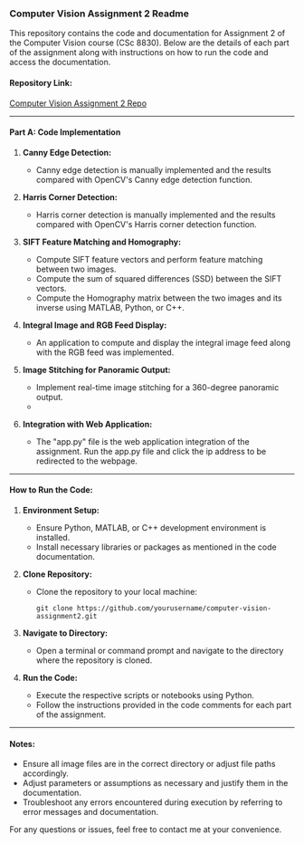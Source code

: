 ### Computer Vision Assignment 2 Readme

This repository contains the code and documentation for Assignment 2 of the Computer Vision course (CSc 8830). Below are the details of each part of the assignment along with instructions on how to run the code and access the documentation.

#### Repository Link:
[Computer Vision Assignment 2 Repo](https://github.com/yourusername/computer-vision-assignment2)

---

#### Part A: Code Implementation

1. **Canny Edge Detection:**
   - Canny edge detection is manually implemented and the results compared with  OpenCV's Canny edge detection function.

2. **Harris Corner Detection:**
   - Harris corner detection is manually implemented and the results compared with OpenCV's Harris corner detection function.

3. **SIFT Feature Matching and Homography:**
   - Compute SIFT feature vectors and perform feature matching between two images.
   - Compute the sum of squared differences (SSD) between the SIFT vectors.
   - Compute the Homography matrix between the two images and its inverse using MATLAB, Python, or C++.

4. **Integral Image and RGB Feed Display:**
   - An application to compute and display the integral image feed along with the RGB feed was implemented.

5. **Image Stitching for Panoramic Output:**
   - Implement real-time image stitching for a 360-degree panoramic output.
   - 
6. **Integration with Web Application:**
   - The "app.py" file is the web application integration of the assignment. Run the app.py file and click the ip address to be redirected to the webpage.

---

#### How to Run the Code:

1. **Environment Setup:**
   - Ensure Python, MATLAB, or C++ development environment is installed.
   - Install necessary libraries or packages as mentioned in the code documentation.
   
2. **Clone Repository:**
   - Clone the repository to your local machine:
     ```
     git clone https://github.com/yourusername/computer-vision-assignment2.git
     ```
   
3. **Navigate to Directory:**
   - Open a terminal or command prompt and navigate to the directory where the repository is cloned.

4. **Run the Code:**
   - Execute the respective scripts or notebooks using Python.
   - Follow the instructions provided in the code comments for each part of the assignment.

---

#### Notes:
- Ensure all image files are in the correct directory or adjust file paths accordingly.
- Adjust parameters or assumptions as necessary and justify them in the documentation.
- Troubleshoot any errors encountered during execution by referring to error messages and documentation.

For any questions or issues, feel free to contact me at your convenience.

